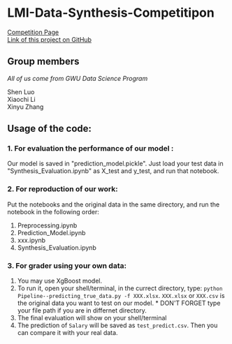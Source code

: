 # LMI-Data-Synthesis-Competitipon
[Competition Page](https://www.ncsi.com/event/dcdatacon/hackathon/)  
[Link of this project on GitHub](https://github.com/XC-Li/LMI-Data-Synthesis-Competition)  
## Group members
*All of us come from GWU Data Science Program*  

Shen Luo  
Xiaochi Li  
Xinyu Zhang  


## Usage of the code:

### 1. For evaluation the performance of our model : 
Our model is saved in "prediction_model.pickle". Just load your test data in "Synthesis_Evaluation.ipynb" as X_test and y_test, and run that notebook.
 
### 2. For reproduction of our work:  
Put the notebooks and the original data in the same directory, and run the notebook in the following order:
 
  1. Preprocessing.ipynb
  2. Prediction_Model.ipynb
  3. xxx.ipynb
  4. Synthesis_Evaluation.ipynb
 
### 3. For grader using your own data:
  1. You may use XgBoost model.
  2. To run it, open your shell/terminal, in the currect directory, type: `python Pipeline--predicting_true_data.py -f XXX.xlsx`. `XXX.xlsx` or `XXX.csv` is the original data you want to test on our model. 
    * DON'T FORGET type your file path if you are in differnet directory. 
  3. The final evaluation will show on your shell/terminal
  4. The prediction of `Salary` will be saved as `test_predict.csv`. Then you can compare it with your real data. 
